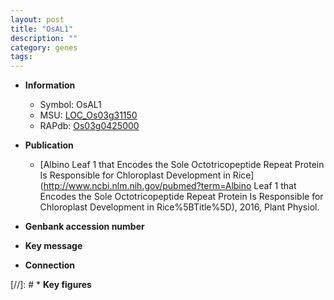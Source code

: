 ```yaml
---
layout: post
title: "OsAL1"
description: ""
category: genes
tags: 
---
```


* **Information**  
    + Symbol: OsAL1  
    + MSU: [LOC_Os03g31150](http://rice.uga.edu/cgi-bin/ORF_infopage.cgi?orf=LOC_Os03g31150)  
    + RAPdb: [Os03g0425000](https://rapdb.dna.affrc.go.jp/locus/?name=Os03g0425000)  

* **Publication**  
    + [Albino Leaf 1 that Encodes the Sole Octotricopeptide Repeat Protein Is Responsible for Chloroplast Development in Rice](http://www.ncbi.nlm.nih.gov/pubmed?term=Albino Leaf 1 that Encodes the Sole Octotricopeptide Repeat Protein Is Responsible for Chloroplast Development in Rice%5BTitle%5D), 2016, Plant Physiol.

* **Genbank accession number**  

* **Key message**  

* **Connection**  

[//]: # * **Key figures**  



